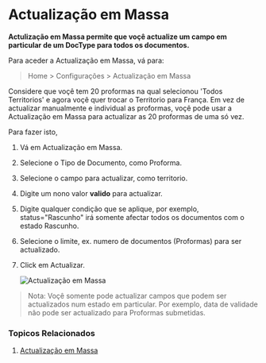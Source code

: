 <!-- add-breadcrumbs -->
# Actualização em Massa

**Actulização em Massa permite que voçê actualize um campo em particular de um DocType para todos os documentos.**

Para aceder a Actualização em Massa, vá para:
> Home > Configurações > Actualização em Massa

Considere que voçê tem 20 proformas na qual selecionou 'Todos Territorios' e agora voçê quer trocar o Territorio para França. Em vez de actualizar manualmente e individual as proformas, voçê pode usar a Actualização em Massa para actualizar as 20 proformas de uma só vez.

Para fazer isto,

1. Vá em Actualização em Massa.
1. Selecione o Tipo de Documento, como Proforma.
1. Selecione o campo para actualizar, como territorio.
1. Digite um nono valor **valido** para actualizar.
1. Digite qualquer condição que se aplique, por exemplo, status="Rascunho" irá somente afectar todos os documentos com o estado Rascunho.
1. Selecione o limite, ex. numero de documentos (Proformas) para ser actualizado.
1. Click em Actualizar.

    ![Actualização em Massa](/docs/assets/img/setup/bulk-update.png)

> Nota: Voçê somente pode actualizar campos que podem ser actualizados num estado em particular. Por exemplo, data de validade não pode ser actualizado para Proformas submetidas.

### Topicos Relacionados
1. [Actualização em Massa](/docs/user/manual/pt/configuração/configuraçãoes/renomear-massa)
